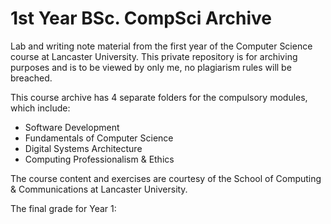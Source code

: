 # 1st Year BSc. CompSci Archive

Lab and writing note material from the first year of the Computer Science course at Lancaster University.
This private repository is for archiving purposes and is to be viewed by only me, no plagiarism rules will be breached.
<br />

This course archive has 4 separate folders for the compulsory modules, which include:
* Software Development
* Fundamentals of Computer Science
* Digital Systems Architecture
* Computing Professionalism & Ethics 

The course content and exercises are courtesy of the School of Computing & Communications at Lancaster University.

The final grade for Year 1: 
